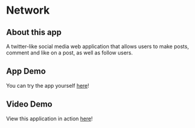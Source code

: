 # Network

## About this app 

A twitter-like social media web application that allows users to make posts, comment and like on a post, as well as follow users.

## App Demo

You can try the app yourself [here](https://project4-network.herokuapp.com/)!

## Video Demo

View this application in action [here](https://youtu.be/d3nq7swyiuU)!
